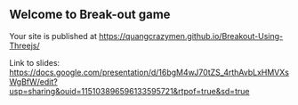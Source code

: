 ## Welcome to Break-out game

 Your site is published at https://quangcrazymen.github.io/Breakout-Using-Threejs/
 
 Link to slides: https://docs.google.com/presentation/d/16bgM4wJ70tZS_4rthAvbLxHMVXsWgBfW/edit?usp=sharing&ouid=115103896596133595721&rtpof=true&sd=true

